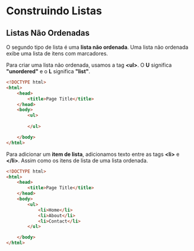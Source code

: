 # Construindo Listas

## Listas Não Ordenadas

O segundo tipo de lista é uma **lista não ordenada**. Uma lista não ordenada exibe uma lista de itens com marcadores.

Para criar uma lista não ordenada, usamos a tag **&lt;ul&gt;**. O **U** significa **"unordered"** e o **L** significa **"list"**.

```html
<!DOCTYPE html>
<html>
	<head>
		<title>Page Title</title>
	</head>
	<body>
		<ul>
			
		</ul>

	</body>
</html>
```

Para adicionar um **item de lista**, adicionamos texto entre as tags **&lt;li&gt;** e **&lt;/li&gt;**. Assim como os itens de lista de uma lista ordenada.

```html
<!DOCTYPE html>
<html>
	<head>
		<title>Page Title</title>
	</head>
	<body>
		<ul>
			<li>Home</li>
            <li>About</li>
            <li>Contact</li>
		</ul>

	</body>
</html>
```
